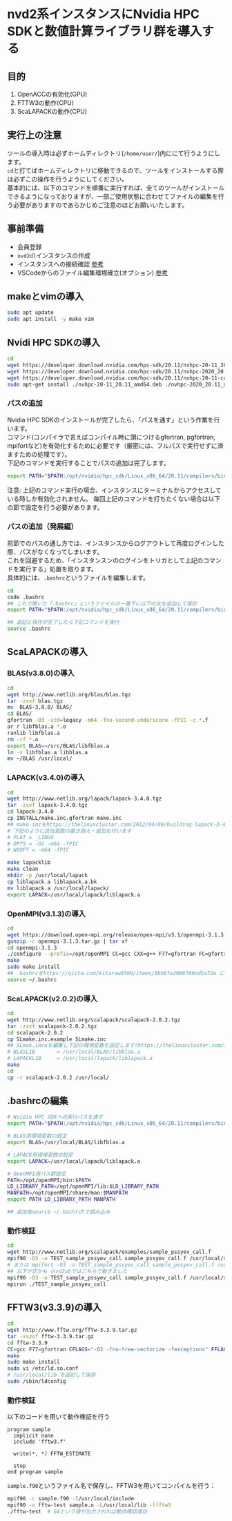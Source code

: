 # nvd2系インスタンスにNvidia HPC SDKと数値計算ライブラリ群を導入する
## 目的
1. OpenACCの有効化(GPU)
2. FTTW3の動作(CPU)
3. ScaLAPACKの動作(CPU)

## 実行上の注意
ツールの導入時は必ずホームディレクトリ(`/home/user/`)内ににて行うようにします。<br/>
`cd`と打てばホームディレクトリに移動できるので、ツールをインストールする際は必ずこの操作を行うようにしてください。<br/>
基本的には、以下のコマンドを順番に実行すれば、全てのツールがインストールできるようになっておりますが、一部ご使用状態に合わせてファイルの編集を行う必要がありますのであらかじめご注意のほどお願いいたします。

## 事前準備
- 会員登録
- `nvd2dl`インスタンスの作成
- インスタンスへの接続確認
[参考](https://gpu-advance.highreso.jp/blog/?p=232)
- VSCodeからのファイル編集環境確立(オプション)
[参考](https://gpu-advance.highreso.jp/blog/?p=301)

## makeとvimの導入
```bash
sudo apt update
sudo apt install -y make vim
```

## Nvidi HPC SDKの導入
```bash
cd
wget https://developer.download.nvidia.com/hpc-sdk/20.11/nvhpc-20-11_20.11_amd64.deb
wget https://developer.download.nvidia.com/hpc-sdk/20.11/nvhpc-2020_20.11_amd64.deb 
wget https://developer.download.nvidia.com/hpc-sdk/20.11/nvhpc-20-11-cuda-multi_20.11_amd64.deb
sudo apt-get install ./nvhpc-20-11_20.11_amd64.deb ./nvhpc-2020_20.11_amd64.deb ./nvhpc-20-11-cuda-multi_20.11_amd64.deb
```

### パスの追加
Nvidia HPC SDKのインストールが完了したら、「パスを通す」という作業を行います。<br/>
コマンド(コンパイラで言えばコンパイル時に頭につけるgfortran, pgfortran, mpifortなど)を有効化するために必要です（厳密には、フルパスで実行せずに済ますための処理です）。<br/>
下記のコマンドを実行することでパスの追加は完了します。
```bash
export PATH="$PATH:/opt/nvidia/hpc_sdk/Linux_x86_64/20.11/compilers/bin"
```

注意: 上記のコマンド実行の場合、インスタンスにターミナルからアクセスしている時しか有効化されません。
毎回上記のコマンドを打ちたくない場合は以下の節で設定を行う必要があります。

### パスの追加（発展編）
前節でのパスの通し方では、インスタンスからログアウトして再度ログインした際、パスがなくなってしまいます。<br/>
これを回避するため、「インスタンスンのログインをトリガとして上記のコマンドを実行する」処置を取ります。<br/>
具体的には、`.bashrc`というファイルを編集します。<br/>
```bash
cd
code .bashrc
## これで開いた「.bashrc」というファイルの一番下に以下の文を追加して保存
export PATH="$PATH:/opt/nvidia/hpc_sdk/Linux_x86_64/20.11/compilers/bin"

## 追記と保存が完了したら下記コマンドを実行
source .bashrc
```

## ScaLAPACKの導入
### BLAS(v3.8.0)の導入
```bash
cd
wget http://www.netlib.org/blas/blas.tgz
tar -zxvf blas.tgz
mv  BLAS-3.8.0/ BLAS/
cd BLAS/
gfortran -O3 -std=legacy -m64 -fno-second-underscore -fPIC -c *.f
ar r libfblas.a *.o
ranlib libfblas.a
rm -rf *.o
export BLAS=~/src/BLAS/libfblas.a
ln -s libfblas.a libblas.a
mv ~/BLAS /usr/local/
```

### LAPACK(v3.4.0)の導入
```bash
cd
wget http://www.netlib.org/lapack/lapack-3.4.0.tgz
tar -zxvf lapack-3.4.0.tgz
cd lapack-3.4.0
cp INSTALL/make.inc.gfortran make.inc
## make.incをhttps://thelinuxcluster.com/2012/04/09/building-lapack-3-4-with-intel-and-gnu-compiler/ に従って編集します
# 下記のように該当変数の書き換え・追加を行います
# PLAT = _LINUX
# OPTS = -O2 -m64 -fPIC
# NOOPT = -m64 -fPIC

make lapacklib
make clean
mkdir -p /usr/local/lapack
cp liblapack.a liblapack.a.bk
mv liblapack.a /usr/local/lapack/
export LAPACK=/usr/local/lapack/liblapack.a
```

### OpenMPI(v3.1.3)の導入
```bash
cd
wget https://download.open-mpi.org/release/open-mpi/v3.1/openmpi-3.1.3.tar.gz --no-check-certificate
gunzip -c openmpi-3.1.3.tar.gz | tar xf -
cd openmpi-3.1.3
./configure --prefix=/opt/openMPI CC=gcc CXX=g++ F77=gfortran FC=gfortran
make
sudo make install
## .bashrcをhttps://qiita.com/kitarow0309/items/8bb6fe2006760ed5a72e に従って編集する
source ~/.bashrc
```

### ScaLAPACK(v2.0.2)の導入
```bash
cd
wget http://www.netlib.org/scalapack/scalapack-2.0.2.tgz
tar -zxvf scalapack-2.0.2.tgz
cd scalapack-2.0.2
cp SLmake.inc.example SLmake.inc
## SLmak.inceを編集し下記の環境変数を設定します(https://thelinuxcluster.com/2020/05/13/compiling-scalapack-2-0-2-on-centos-7/)
# BLASLIB       = /usr/local/BLAS/libblas.a
# LAPACKLIB     = /usr/local/lapack/liblapack.a
make
cd
cp -r scalapack-2.0.2 /usr/local/
```

## .bashrcの編集
```bash
# Nvidia HPC SDKへの実行パスを通す
export PATH="$PATH:/opt/nvidia/hpc_sdk/Linux_x86_64/20.11/compilers/bin"

# BLAS用環境変数の設定
export BLAS=/usr/local/BLAS/libfblas.a

# LAPACK用環境変数の設定
export LAPACK=/usr/local/lapack/liblapack.a

# OpenMPI用パス群設定
PATH=/opt/openMPI/bin:$PATH
LD_LIBRARY_PATH=/opt/openMPI/lib:$LD_LIBRARY_PATH
MANPATH=/opt/openMPI/share/man:$MANPATH
export PATH LD_LIBRARY_PATH MANPATH

## 追加後source ~/.bashrchで読み込み
```

### 動作検証
```bash
cd
wget http://www.netlib.org/scalapack/examples/sample_pssyev_call.f
mpif90 -O3 -o TEST_sample_pssyev_call sample_pssyev_call.f /usr/local/scalapack-2.0.2/libscalapack.a -llapack -L/usr/local/lapack/lib -lblas -L/usr/local/BLAS
# または mpifort -O3 -o TEST_sample_pssyev_call sample_pssyev_call.f /usr/local/scalapack-2.0.2/libscalapack.a -llapack -L/usr/local/lapack/lib -lblas -L/usr/local/BLAS
## 以下が正かも（nvd2ubではこちらで動きました
mpif90 -O3 -o TEST_sample_pssyev_call sample_pssyev_call.f /usr/local/scalapack-2.0.2/libscalapack.a -llapack -L/usr/local/lapack -lblas -L/usr/local/BLAS
mpirun ./TEST_sample_pssyev_call
```

## FFTW3(v3.3.9)の導入
```bash
cd
wget http://www.fftw.org/fftw-3.3.9.tar.gz
tar -xvzof fftw-3.3.9.tar.gz
cd fftw-3.3.9
CC=gcc F77=gfortran CFLAGS="-O3 -fno-tree-vectorize -fexceptions" FFLAGS="-O3 -fno-tree-vectorize -fexceptions" ./configure --prefix=/usr/local --enable-threads --enable-shared --enable-static
make
sudo make install
sudo vi /etc/ld.so.conf
# /usr/local/lib を追記して保存
sudo /sbin/ldconfig
```

### 動作検証
以下のコードを用いて動作検証を行う
```Fortran
program sample
  implicit none
  include 'fftw3.f'

  write(*, *) FFTW_ESTIMATE

  stop
end program sample
```
`sample.f90`というファイル名で保存し、FFTW3を用いてコンパイルを行う：
```bash
mpif90 -c sample.f90 -I/usr/local/include
mpif90 -o fftw-test sample.o -L/usr/local/lib -lfftw3
./fftw-test  # 64という値が出力されれば動作確認成功
```
